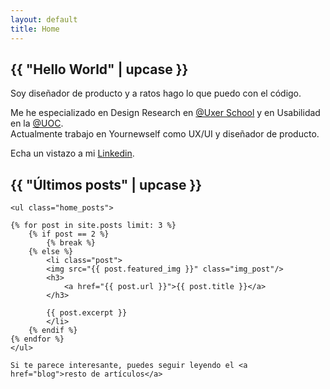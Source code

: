 ```yaml
---
layout: default
title: Home
---
```


<section id="home">
    <div class="row align-items-center">
        <div class="col-12">
            <h1>{{ "Hello World" | upcase }}</h1>
            <p>Soy diseñador de producto y a ratos hago lo que puedo con el código.</p>
            <p>Me he especializado en Design Research en <a href="https://www.uxerschool.com" target="_blank">@Uxer School</a> y en Usabilidad en la <a href="https://www.uoc.edu" target="_blank">@UOC</a>.<br>
            Actualmente trabajo en Yournewself como UX/UI y diseñador de producto.</p>
            <p>Echa un vistazo a mi <a href="https://www.linkedin.com/in/xavipuighernandez/" target="_blank">Linkedin</a>.</p>
        </div>
        <!--<div class="col-sm-12 col-md-6">
            <img src="assets/img/bg_home.gif">
        </div>-->
    </div>
</section>

<!--<section id="hero">
    <img src="assets/img/0cvffgS.gif">
</section>-->

<section id="blog">
    <h2>{{ "Últimos posts" | upcase }}</h2>

    <ul class="home_posts">

    {% for post in site.posts limit: 3 %}
        {% if post == 2 %}
            {% break %}
        {% else %}
            <li class="post">
            <img src="{{ post.featured_img }}" class="img_post"/>
            <h3>
                <a href="{{ post.url }}">{{ post.title }}</a>
            </h3>
            
            {{ post.excerpt }}
            </li>
        {% endif %}
    {% endfor %}
    </ul>

    Si te parece interesante, puedes seguir leyendo el <a href="blog">resto de artículos</a>
</section>
